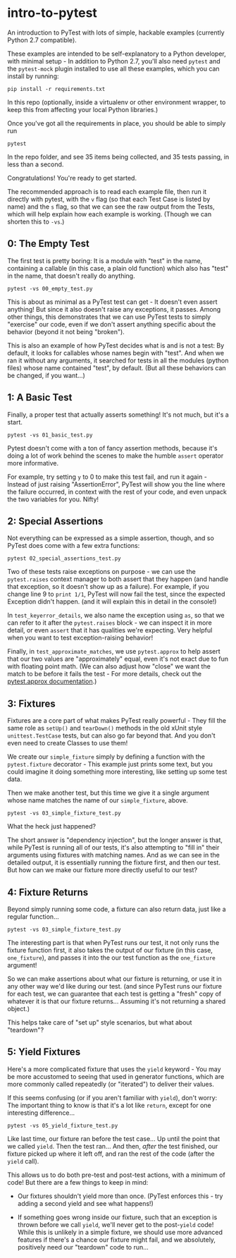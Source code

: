 # intro-to-pytest
An introduction to PyTest with lots of simple, hackable examples (currently Python 2.7 compatible).

These examples are intended to be self-explanatory to a Python developer, with minimal setup - In addition to Python 2.7, you'll also need `pytest` and the `pytest-mock` plugin installed to use all these examples, which you can install by running:

```
pip install -r requirements.txt
```

In this repo (optionally, inside a virtualenv or other environment wrapper, to keep this from affecting your local Python libraries.)

Once you've got all the requirements in place, you should be able to simply run

```
pytest
```

In the repo folder, and see 35 items being collected, and 35 tests passing, in less than a second.

Congratulations! You're ready to get started.

The recommended approach is to read each example file, then run it directly with pytest, with the `v` flag (so that each Test Case is listed by name) and the `s` flag, so that we can see the raw output from the Tests, which will help explain how each example is working. (Though we can shorten this to `-vs`.)

## 0: The Empty Test

The first test is pretty boring: It is a module with "test" in the name, containing a callable (in this case, a plain old function) which also has "test" in the name, that doesn't really do anything.
```
pytest -vs 00_empty_test.py
```
This is about as minimal as a PyTest test can get - It doesn't even assert anything! But since it also doesn't raise any exceptions, it passes. Among other things, this demonstrates that we can use PyTest tests to simply "exercise" our code, even if we don't assert anything specific about the behavior (beyond it not being "broken").

This is also an example of how PyTest decides what is and is not a test: By default, it looks for callables whose names begin with "test". And when we ran it without any arguments, it searched for tests in all the modules (python files) whose name contained "test", by default. (But all these behaviors can be changed, if you want...)

## 1: A Basic Test

Finally, a proper test that actually asserts something! It's not much, but it's a start.
```
pytest -vs 01_basic_test.py
```
Pytest doesn't come with a ton of fancy assertion methods, because it's doing a lot of work behind the scenes to make the humble `assert` operator more informative.

For example, try setting `y` to 0 to make this test fail, and run it again - Instead of just raising "AssertionError", PyTest will show you the line where the failure occurred, in context with the rest of your code, and even unpack the two variables for you. Nifty!

## 2: Special Assertions

Not everything can be expressed as a simple assertion, though, and so PyTest does come with a few extra functions:
```
pytest 02_special_assertions_test.py
```
Two of these tests raise exceptions on purpose - we can use the `pytest.raises` context manager to both assert that they happen (and handle that exception, so it doesn't show up as a failure). For example, if you change line 9 to `print 1/1`, PyTest will now fail the test, since the expected Exception didn't happen. (and it will explain this in detail in the console!)

In `test_keyerror_details`, we also name the exception using `as`, so that we can refer to it after the `pytest.raises` block - we can inspect it in more detail, or even `assert` that it has qualities we're expecting. Very helpful when you want to test exception-raising behavior!

Finally, in `test_approximate_matches`, we use `pytest.approx` to help assert that our two values are "approximately" equal, even it's not exact due to fun with floating point math. (We can also adjust how "close" we want the match to be before it fails the test - For more details, check out the [pytest.approx documentation](https://docs.pytest.org/en/latest/reference.html#pytest-approx).)

## 3: Fixtures

Fixtures are a core part of what makes PyTest really powerful - They fill the same role as `setUp()` and `tearDown()` methods in the old xUnit style `unittest.TestCase` tests, but can also go far beyond that. And you don't even need to create Classes to use them!

We create our `simple_fixture` simply by defining a function with the `pytest.fixture` decorator - This example just prints some text, but you could imagine it doing something more interesting, like setting up some test data.

Then we make another test, but this time we give it a single argument whose name matches the name of our `simple_fixture`, above.
```
pytest -vs 03_simple_fixture_test.py
```
What the heck just happened?

The short answer is "dependency injection", but the longer answer is that, while PyTest is running all of our tests, it's also attempting to "fill in" their arguments using fixtures with matching names. And as we can see in the detailed output, it is essentially running the fixture first, and then our test. But how can we make our fixture more directly useful to our test?

## 4: Fixture Returns

Beyond simply running some code, a fixture can also return data, just like a regular function...
```
pytest -vs 03_simple_fixture_test.py
```
The interesting part is that when PyTest runs our test, it not only runs the fixture function first, it also takes the output of our fixture (in this case, `one_fixture`), and passes it into the our test function as the `one_fixture` argument!

So we can make assertions about what our fixture is returning, or use it in any other way we'd like during our test. (and since PyTest runs our fixture for each test, we can guarantee that each test is getting a "fresh" copy of whatever it is that our fixture returns... Assuming it's not returning a shared object.)

This helps take care of "set up" style scenarios, but what about "teardown"?

## 5: Yield Fixtures

Here's a more complicated fixture that uses the `yield` keyword - You may be more accustomed to seeing that used in generator functions, which are more commonly called repeatedly (or "iterated") to deliver their values.

If this seems confusing (or if you aren't familiar with `yield`), don't worry: The important thing to know is that it's a lot like `return`, except for one interesting difference...
```
pytest -vs 05_yield_fixture_test.py 
```
Like last time, our fixture ran before the test case... Up until the point that we called `yield`. Then the test ran... And then, _after_ the test finished, our fixture picked up where it left off, and ran the rest of the code (after the `yield` call).

This allows us to do both pre-test and post-test actions, with a minimum of code! But there are a few things to keep in mind:
 * Our fixtures shouldn't yield more than once. (PyTest enforces this - try adding a second yield and see what happens!)

 * If something goes wrong inside our fixture, such that an exception is thrown before we call `yield`, we'll never get to the post-`yield` code! While this is unlikely in a simple fixture, we should use more advanced features if there's a chance our fixture might fail, and we absolutely, positively need our "teardown" code to run...
